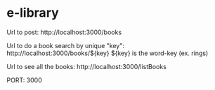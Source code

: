 # e-library
Url to post:
http://localhost:3000/books

Url to do a book search by unique "key":
http://localhost:3000/books/${key}
${key} is the word-key (ex. rings)

Url to see all the books:
http://localhost:3000/listBooks

 
PORT: 3000
